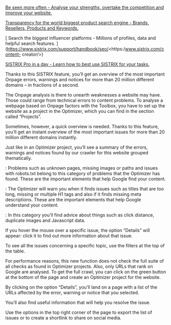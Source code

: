 [ Be seen more often - Analyse your strengths, overtake the competition and
improve your website.
](https://www.sistrix.com/support/handbook/seo/<https:/www.sistrix.com/google/>)

[ Transparency for the world biggest product search engine - Brands, Resellers,
Products and Keywords.
](https://www.sistrix.com/support/handbook/seo/<https:/www.sistrix.com/amazon/>)

[ Search the biggest influencer platforms - Millions of profiles, data and
helpful search features.
](https://www.sistrix.com/support/handbook/seo/<https:/www.sistrix.com/content-
creator/>)

[ ](https://www.sistrix.com/support/handbook/seo/<https:/www.sistrix.com/blog/>)

[ SISTRIX Pro in a day - Learn how to best use SISTRIX for your tasks.
](https://www.sistrix.com/support/handbook/seo/<https:/www.sistrix.com/seminar/>)

[
](https://www.sistrix.com/support/handbook/seo/<https:/www.sistrix.com/academy/>)

[ ](https://www.sistrix.com/support/handbook/seo/<https:/www.sistrix.com/start>)

Thanks to this SISTRIX feature, you’ll get an overview of the most important
Onpage errors, warnings and notices for more than 20 million different domains –
in fractions of a second.

The Onpage analysis is there to unearth weaknesses a website may have. Those
could range from technical errors to content problems. To analyse a webpage
based on Onpage factors with the Toolbox, you have to set up the website as a
project in the Optimizer, which you can find in the section called “Projects”.

Sometimes, however, a quick overview is needed. Thanks to this feature, you’ll
get an instant overview of the most important issues for more than 20 million
different domains instantly.

Just like in an Optimizer project, you’ll see a summary of the errors, warnings
and notices found by our crawler for this website grouped thematically.

: Problems such as unknown pages, missing images or paths and issues with
robots.txt belong to this category of problems that the Optimizer has found.
These are the important elements that help Google find your content.

: The Optimizer will warn you when it finds issues such as titles that are too
long, missing or multiple H1 tags and also if it finds missing meta
descriptions. These are the important elements that help Google understand your
content.

: In this category you’ll find advice about things such as click distance,
duplicate images and Javascript data.

If you hover the mouse over a specific issue, the option “Details” will appear:
click it to find out more information about that issue.

To see all the issues concerning a specific topic, use the filters at the top of
the table.

For performance reasons, this new function does not check the full suite of all
checks as found in Optimizer projects. Also, only URLs that rank on Google are
analysed. To get the full crawl, you can click on the green button at the bottom
of the page and create an Optimizer project for the website.

By clicking on the option “Details”, you’ll land on a page with a list of the
URLs affected by the error, warning or notice that you selected.

You’ll also find useful information that will help you resolve the issue.

Use the options in the top right corner of the page to export the list of issues
or to create a shortlink to share on social media.

